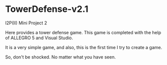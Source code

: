 # TowerDefense-v2.1
I2P(II) Mini Project 2

Here provides a tower defense game. This game is completed with the help of ALLEGRO 5 and Visual Studio.

It is a very simple game, and also, this is the first time I try to create a game.

So, don't be shocked. No matter what you have seen.

